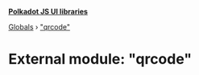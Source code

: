 **[Polkadot JS UI libraries](../README.md)**

[Globals](../globals.md) › ["qrcode"](_qrcode_.md)

# External module: "qrcode"